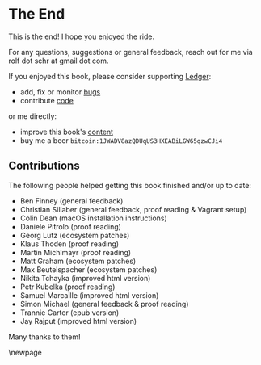 
# The End #

This is the end!
I hope you enjoyed the ride.

For any questions, suggestions or general feedback, reach out for me via rolf dot schr at gmail dot com.

If you enjoyed this book, please consider supporting [Ledger](http://ledger-cli.org/contribute.html):

* add, fix or monitor [bugs](https://github.com/ledger/ledger/issues/)
* contribute [code](https://github.com/ledger)

or me directly:

* improve this book's [content](https://github.com/rolfschr/GSWL-book)
* buy me a beer ``bitcoin:1JWADV8azQDUqUS3HXEABiLGW65qzwCJi4``

## Contributions ##

The following people helped getting this book finished and/or up to date:

* Ben Finney (general feedback)
* Christian Sillaber (general feedback, proof reading & Vagrant setup)
* Colin Dean (macOS installation instructions)
* Daniele Pitrolo (proof reading)
* Georg Lutz (ecosystem patches)
* Klaus Thoden (proof reading)
* Martin Michlmayr (proof reading)
* Matt Graham (ecosystem patches)
* Max Beutelspacher (ecosystem patches)
* Nikita Tchayka (improved html version)
* Petr Kubelka (proof reading)
* Samuel Marcaille (improved html version)
* Simon Michael (general feedback & proof reading)
* Trannie Carter (epub version)
* Jay Rajput (improved html version)

Many thanks to them!

\newpage
